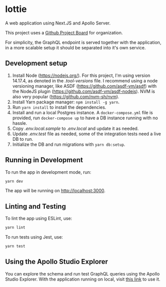 # lottie
A web application using Next.JS and Apollo Server.

This project uses a [Github Project Board](https://github.com/bgfernandes/lottie/projects/1) for organization.

For simplicity, the GraphQL endpoint is served together with the application, in a more scalable setup it should be separated into it's own service.

## Development setup
1. Install Node (https://nodejs.org/). For this project, I'm using version 14.17.4, as denoted in the *.tool-versions* file. I recommend using a node versioning manager, like ASDF (https://github.com/asdf-vm/asdf) with the NodeJS plugin (https://github.com/asdf-vm/asdf-nodejs). NVM is also very popular (https://github.com/nvm-sh/nvm).
2. Install Yarn package manager: `npm install -g yarn`.
3. Run `yarn install` to install the dependencies.
4. Install and run a local Postgres instance. A `docker-compose.yml` file is provided, run `docker-compose up` to have a DB instance running with no hassle.
5. Copy *.env.local.sample* to *.env.local* and update it as needed.
6. Update *.env.test* file as needed, some of the integration tests need a live DB to run.
7. Initialize the DB and run migrations with `yarn db:setup`.

## Running in Development

To run the app in development mode, run:

```bash
yarn dev
```

The app will be running on [http://localhost:3000](http://localhost:3000).

## Linting and Testing

To lint the app using ESLint, use:
```bash
yarn lint
```

To run tests using Jest, use:
```bash
yarn test
```

## Using the Apollo Studio Explorer

You can explore the schema and run test GraphQL queries using the Apollo Studio Explorer. With the application running on local, visit [this link](https://studio.apollographql.com/sandbox?endpoint=http%3A%2F%2Flocalhost%3A3000%2Fapi%2Fgraphql) to use it.
